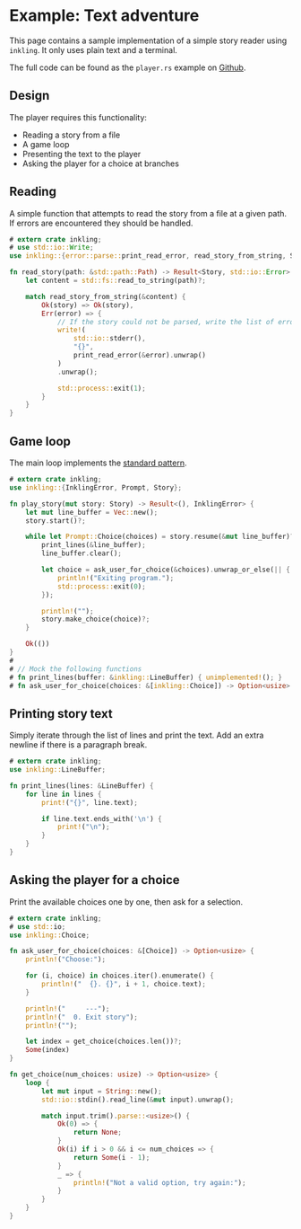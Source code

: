 # Example: Text adventure

This page contains a sample implementation of a simple story reader using `inkling`.
It only uses plain text and a terminal.

The full code can be found as the `player.rs` example on [Github](https://github.com/pjohansson/inkling).


## Design

The player requires this functionality:

*   Reading a story from a file
*   A game loop
*   Presenting the text to the player
*   Asking the player for a choice at branches

## Reading

A simple function that attempts to read the story from a file at a given path.
If errors are encountered they should be handled.

```rust
# extern crate inkling;
# use std::io::Write;
use inkling::{error::parse::print_read_error, read_story_from_string, Story};

fn read_story(path: &std::path::Path) -> Result<Story, std::io::Error> {
    let content = std::fs::read_to_string(path)?;

    match read_story_from_string(&content) {
        Ok(story) => Ok(story),
        Err(error) => {
            // If the story could not be parsed, write the list of errors to stderr
            write!(
                std::io::stderr(),
                "{}",
                print_read_error(&error).unwrap()
            )
            .unwrap();

            std::process::exit(1);
        }
    }
}
```

## Game loop

The main loop implements the [standard pattern](./design-intent.md).

```rust
# extern crate inkling;
use inkling::{InklingError, Prompt, Story};

fn play_story(mut story: Story) -> Result<(), InklingError> {
    let mut line_buffer = Vec::new();
    story.start()?;

    while let Prompt::Choice(choices) = story.resume(&mut line_buffer)? {
        print_lines(&line_buffer);
        line_buffer.clear();

        let choice = ask_user_for_choice(&choices).unwrap_or_else(|| {
            println!("Exiting program.");
            std::process::exit(0);
        });

        println!("");
        story.make_choice(choice)?;
    }

    Ok(())
}
#
# // Mock the following functions
# fn print_lines(buffer: &inkling::LineBuffer) { unimplemented!(); }
# fn ask_user_for_choice(choices: &[inkling::Choice]) -> Option<usize> { unimplemented!(); }
```

## Printing story text

Simply iterate through the list of lines and print the text. Add an extra
newline if there is a paragraph break.

```rust
# extern crate inkling;
use inkling::LineBuffer;

fn print_lines(lines: &LineBuffer) {
    for line in lines {
        print!("{}", line.text);

        if line.text.ends_with('\n') {
            print!("\n");
        }
    }
}
```

## Asking the player for a choice

Print the available choices one by one, then ask for a selection.

```rust
# extern crate inkling;
# use std::io;
use inkling::Choice;

fn ask_user_for_choice(choices: &[Choice]) -> Option<usize> {
    println!("Choose:");

    for (i, choice) in choices.iter().enumerate() {
        println!("  {}. {}", i + 1, choice.text);
    }

    println!("     ---");
    println!("  0. Exit story");
    println!("");

    let index = get_choice(choices.len())?;
    Some(index)
}

fn get_choice(num_choices: usize) -> Option<usize> {
    loop {
        let mut input = String::new();
        std::io::stdin().read_line(&mut input).unwrap();

        match input.trim().parse::<usize>() {
            Ok(0) => {
                return None;
            }
            Ok(i) if i > 0 && i <= num_choices => {
                return Some(i - 1);
            }
            _ => {
                println!("Not a valid option, try again:");
            }
        }
    }
}
```